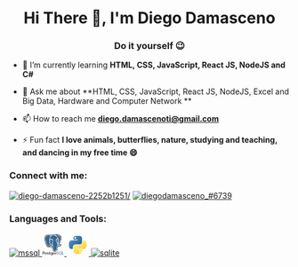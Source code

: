 <h1 align="center">Hi There 👋, I'm Diego Damasceno</h1>
<h3 align="center">Do it yourself 😉</h3>

- 🌱 I’m currently learning **HTML, CSS, JavaScript, React JS, NodeJS and C#**

- 💬 Ask me about **HTML, CSS, JavaScript, React JS, NodeJS, Excel and Big Data, Hardware and Computer Network **

- 📫 How to reach me **diego.damascenoti@gmail.com**

- ⚡ Fun fact **I love animals, butterflies, nature, studying and teaching, and dancing in my free time 😄**

<h3 align="left">Connect with me:</h3>
<p align="left">
<a href="https://linkedin.com/in/diego-damascenos/" target="blank"><img align="center" src="https://raw.githubusercontent.com/rahuldkjain/github-profile-readme-generator/master/src/images/icons/Social/linked-in-alt.svg" alt="diego-damasceno-2252b1251/" height="30" width="40" /></a>
<a href="https://discord.gg/diegodamasceno_#6739" target="blank"><img align="center" src="https://raw.githubusercontent.com/rahuldkjain/github-profile-readme-generator/master/src/images/icons/Social/discord.svg" alt="diegodamasceno_#6739" height="30" width="40" /></a>
</p>

<h3 align="left">Languages and Tools:</h3>
<p align="left"> <a href="https://www.microsoft.com/en-us/sql-server" target="_blank" rel="noreferrer"> <img src="https://www.svgrepo.com/show/303229/microsoft-sql-server-logo.svg" alt="mssql" width="40" height="40"/> </a> <a href="https://www.postgresql.org" target="_blank" rel="noreferrer"> <img src="https://raw.githubusercontent.com/devicons/devicon/master/icons/postgresql/postgresql-original-wordmark.svg" alt="postgresql" width="40" height="40"/> </a> <a href="https://www.python.org" target="_blank" rel="noreferrer"> <img src="https://raw.githubusercontent.com/devicons/devicon/master/icons/python/python-original.svg" alt="python" width="40" height="40"/> </a> <a href="https://www.sqlite.org/" target="_blank" rel="noreferrer"> <img src="https://www.vectorlogo.zone/logos/sqlite/sqlite-icon.svg" alt="sqlite" width="40" height="40"/> </a> </p>
<!---

- 👋 Hi, I’m @diegodamascenos
- 👀 I’m interested in ...
- 🌱 I’m currently learning ...
- 💞️ I’m looking to collaborate on ...
- 📫 How to reach me ...

<!---
diegodamascenos/diegodamascenos is a ✨ special ✨ repository because its `README.md` (this file) appears on your GitHub profile.
You can click the Preview link to take a look at your changes.
--->
